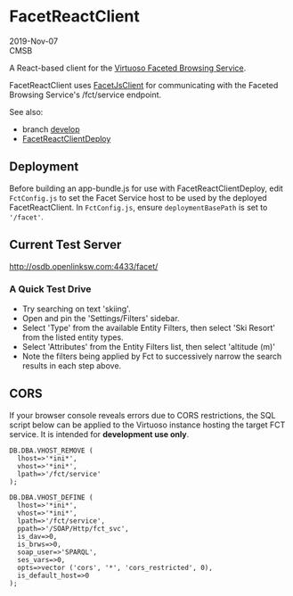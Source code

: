 # FacetReactClient

2019-Nov-07  
CMSB

A React-based client for the [Virtuoso Faceted Browsing Service](http://vos.openlinksw.com/owiki/wiki/VOS/VirtuosoFacetsWebService).

FacetReactClient uses [FacetJsClient](https://github.com/OpenLinkSoftware/FacetJsClient) for communicating with the Faceted Browsing Service's /fct/service endpoint.

See also:

* branch [develop](https://github.com/OpenLinkSoftware/FacetReactClient/tree/develop)
* [FacetReactClientDeploy](https://github.com/OpenLinkSoftware/FacetReactClientDeploy)

## Deployment

Before building an app-bundle.js for use with FacetReactClientDeploy, edit `FctConfig.js` to set the Facet Service host to be used by the deployed FacetReactClient. In `FctConfig.js`, ensure `deploymentBasePath` is set to `'/facet'`.

## Current Test Server

<http://osdb.openlinksw.com:4433/facet/>

### A Quick Test Drive

* Try searching on text 'skiing'.
* Open and pin the 'Settings/Filters' sidebar.
* Select 'Type' from the available Entity Filters, then select 'Ski Resort' from the listed entity types.
* Select 'Attributes' from the Entity Filters list, then select 'altitude (m)'
* Note the filters being applied by Fct to successively narrow the search results in each step above.

## CORS 

If your browser console reveals errors due to CORS restrictions, the SQL script below can be applied to the Virtuoso instance hosting the target FCT service. It is intended for **development use only**.

```
DB.DBA.VHOST_REMOVE (
  lhost=>'*ini*',
  vhost=>'*ini*',
  lpath=>'/fct/service'
);

DB.DBA.VHOST_DEFINE (
  lhost=>'*ini*',
  vhost=>'*ini*',
  lpath=>'/fct/service',
  ppath=>'/SOAP/Http/fct_svc',
  is_dav=>0,
  is_brws=>0,
  soap_user=>'SPARQL',
  ses_vars=>0,
  opts=>vector ('cors', '*', 'cors_restricted', 0),
  is_default_host=>0
);

```
